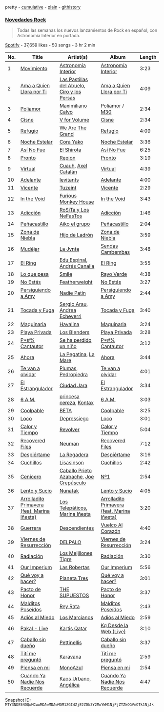 pretty - [cumulative](/playlists/cumulative/37i9dQZF1DX1MT1Ubz4wvO.md) - [plain](/playlists/plain/37i9dQZF1DX1MT1Ubz4wvO) - [githistory](https://github.githistory.xyz/mackorone/spotify-playlist-archive/blob/main/playlists/plain/37i9dQZF1DX1MT1Ubz4wvO)

### [Novedades Rock](https://open.spotify.com/playlist/37i9dQZF1DX1MT1Ubz4wvO)

> Todas las semanas los nuevos lanzamientos de Rock en español, con Astronomía Interior en portada.

[Spotify](https://open.spotify.com/user/spotify) - 37,659 likes - 50 songs - 3 hr 2 min

| No. | Title | Artist(s) | Album | Length |
|---|---|---|---|---|
| 1 | [Movimiento](https://open.spotify.com/track/2pBkGJf561cHhTLHaImDns) | [Astronomía Interior](https://open.spotify.com/artist/6PpHeERfTGHJnYErCOOdPY) | [Astronomía Interior](https://open.spotify.com/album/0ozZh31IwYGhCVUOTvZaiu) | 3:23 |
| 2 | [Ama a Quien Llora por Ti](https://open.spotify.com/track/7dx5nsXhkbc53tUhszjTP3) | [Las Pastillas del Abuelo](https://open.spotify.com/artist/0D5U7oXEE4dut2DPyUDLca), [Ciro y los Persas](https://open.spotify.com/artist/2Eo4Yaukt9d6dnZrY5hQKi) | [Ama a Quien Llora por Ti](https://open.spotify.com/album/6ER89S7vm5NODaRvJ5dl0Z) | 4:09 |
| 3 | [Poliamor](https://open.spotify.com/track/4UJNOzxmFnyJyriz9kS955) | [Maximiliano Calvo](https://open.spotify.com/artist/0KMw0OgYPWlF3hgQGY0VTT) | [Poliamor / M30](https://open.spotify.com/album/4z7r8XCTfuQPYXlHf5elzo) | 2:34 |
| 4 | [Cisne](https://open.spotify.com/track/3HEjxQXUOFV8cWLaGDR27g) | [V for Volume](https://open.spotify.com/artist/2Sgo9dXRK6VKbAAMhmb3Zz) | [Cisne](https://open.spotify.com/album/7f7pQzEZjRdDZZDEtqWgl3) | 2:34 |
| 5 | [Refugio](https://open.spotify.com/track/76t17pz5Pr6JrHUZltrr3z) | [We Are The Grand](https://open.spotify.com/artist/4DAFJvYjVrSQfEM67zeXQT) | [Refugio](https://open.spotify.com/album/2DSR4CdpDvpKaV9WE2Jmik) | 4:09 |
| 6 | [Noche Estelar](https://open.spotify.com/track/5jj4mN9MQcGnpgCj1bootx) | [Cora Yako](https://open.spotify.com/artist/09un4iSHi0vAwjGBwvWiDm) | [Noche Estelar](https://open.spotify.com/album/0CDcUKQydmwaQ0zHdXwMo5) | 3:36 |
| 7 | [Así No Fue](https://open.spotify.com/track/4xC583lOiEPVzcXFctQm8l) | [El Shirota](https://open.spotify.com/artist/2rxqnbRXqBvxVHqArr6fGk) | [Así No Fue](https://open.spotify.com/album/1qCd65sHyMphdbWPdJ33EL) | 6:25 |
| 8 | [Pronto](https://open.spotify.com/track/036ALWFM6JnbGJ7buxZ2xE) | [Repion](https://open.spotify.com/artist/15o4xwiKZWJ6jOFp9LeP24) | [Pronto](https://open.spotify.com/album/6EfoITktkpVnCNs8VjxLNl) | 3:19 |
| 9 | [Virtual](https://open.spotify.com/track/6iQu7jXhxYzLD792WswPGc) | [Cuauh](https://open.spotify.com/artist/3nVY2YFUkLFklG2qTfbPVc), [Axel Catalán](https://open.spotify.com/artist/3RyQCdkn4bCRxZ3kOgUPxH) | [Virtual](https://open.spotify.com/album/78UWYb0afYixVzhoST9tr3) | 4:39 |
| 10 | [Adelante](https://open.spotify.com/track/5NvqDMHAL38UTfNQFizEWm) | [levitants](https://open.spotify.com/artist/5Ed1kJRHN0Uj0BhGbRNutV) | [Adelante](https://open.spotify.com/album/4TGfWV8k3nPN3DFbjNplCJ) | 4:00 |
| 11 | [Vicente](https://open.spotify.com/track/54raWUZ2iFY03KffBi8vnx) | [Tuzeint](https://open.spotify.com/artist/0iQ2RumqYpmrZVxHCR771X) | [Vicente](https://open.spotify.com/album/1TpjS3QqlEpH8FhNElbpur) | 2:29 |
| 12 | [In the Void](https://open.spotify.com/track/6xb1Ci1MwDvADgw1iqHqqJ) | [Furious Monkey House](https://open.spotify.com/artist/4u8LHuDsbX6iiVdAgG2Kq9) | [In the Void](https://open.spotify.com/album/7iQAuJ1mJMlR6FgdP38sLq) | 3:43 |
| 13 | [Adicción](https://open.spotify.com/track/7uBTeKgCxX3YCjO3rwPMgS) | [RoSiTa y Los NeFasTos](https://open.spotify.com/artist/6XnwmeH6i2oA5WQvL3okni) | [Adicción](https://open.spotify.com/album/5LrHADHZfHeOxSZiRh8LV7) | 1:46 |
| 14 | [Peñacastillo](https://open.spotify.com/track/4tmpzgQLJhMXhmYLXDVFje) | [Aiko el grupo](https://open.spotify.com/artist/0mk9dVJMJF4fanFzeZo6K1) | [Peñacastillo](https://open.spotify.com/album/6BMjdPvhc4zoCOi1HicRlo) | 2:04 |
| 15 | [Zona de Niebla](https://open.spotify.com/track/7Jpmum6hga8ZT9qbAr3txS) | [Hijo de Ladrón](https://open.spotify.com/artist/2X4WeD7RHacya71SNgMWgM) | [Zona de Niebla](https://open.spotify.com/album/53vNUBP8lrpP597UHmLNkb) | 3:59 |
| 16 | [Mudéjar](https://open.spotify.com/track/583Gsvrk67hGIxLr15Z8wL) | [La Jvnta](https://open.spotify.com/artist/1wHptSDgqHuIBNzx5YbdkH) | [Sendas Cambembas](https://open.spotify.com/album/3wh9GFMLpT0UqEqvnCg3z4) | 3:48 |
| 17 | [El Ring](https://open.spotify.com/track/4L5Hetk5Je4aJisy4S5lxo) | [Edu Espinal](https://open.spotify.com/artist/1XHYdnh7B7AVByywRUNtd7), [Andrés Canalla](https://open.spotify.com/artist/7AgjHKZxr7jX3uWNZ3zgwD) | [El Ring](https://open.spotify.com/album/6siIuiAZ7N1q1an7rGoOno) | 3:55 |
| 18 | [Lo que pesa](https://open.spotify.com/track/3JJEyIGdaf55Jdx7lwRi6d) | [Smile](https://open.spotify.com/artist/47IdumnUeVozInz0gfdk6o) | [Rayo Verde](https://open.spotify.com/album/1frtsf5s5jrJfVggXRMIZu) | 4:38 |
| 19 | [No Estás](https://open.spotify.com/track/3MQo0VDOb9DsEUTJJrFasR) | [Featherweight](https://open.spotify.com/artist/6rIDB6GEFuVB4BLw1ejL9R) | [No Estás](https://open.spotify.com/album/0ury8Qt1XWRSzHGDwtXZF1) | 3:27 |
| 20 | [Persiguiendo a Amy](https://open.spotify.com/track/7LExRwf3auIUn0aG6eHwwZ) | [Nadie Patín](https://open.spotify.com/artist/1EVcueF5J7XTuYH0nTGJsB) | [Persiguiendo a Amy](https://open.spotify.com/album/4LHwcbNcowiulSVWc1HmK2) | 2:44 |
| 21 | [Tocada y Fuga](https://open.spotify.com/track/3ib6XT17WcsAJ2Qgp13wc0) | [Sergio Arau](https://open.spotify.com/artist/0jhIKk9XnAbISKcMZX9pl6), [Andrea Echeverri](https://open.spotify.com/artist/56WwKhBsxrWjpwXvJVLAjZ) | [Tocada y Fuga](https://open.spotify.com/album/07pqmLcUHgtnSdIi2aGDDS) | 3:40 |
| 22 | [Maquinaria](https://open.spotify.com/track/06h6Nl8Q3iS6JtVYS5Gq8k) | [Havalina](https://open.spotify.com/artist/2nQcWlLWvXPTX34Ysqr2A2) | [Maquinaria](https://open.spotify.com/album/3bFCwa6Vthya0ywYN6WGtI) | 3:24 |
| 23 | [Playa Privada](https://open.spotify.com/track/6IPcqimnlkka4Rwn7MtHGw) | [Los Blenders](https://open.spotify.com/artist/19JX619qYCK7xfjaTxzhai) | [Playa Privada](https://open.spotify.com/album/3S119ByicgC5IxFlhEjkwY) | 3:28 |
| 24 | [P\*\#% Cantautor](https://open.spotify.com/track/5vEE3mNVCgHvcFH9nI4TgU) | [Se ha perdido un niño](https://open.spotify.com/artist/3hBFtHSUfUl6qa3NdDnUbL) | [P\*\#% Cantautor](https://open.spotify.com/album/27OhREemhxU6SiqOPON0mP) | 3:12 |
| 25 | [Ahora](https://open.spotify.com/track/3310DSnL0WbAuHGa3RNVpW) | [La Pegatina](https://open.spotify.com/artist/4xvB67czbtvemGVXGa81oK), [La Mare](https://open.spotify.com/artist/1Gfli7cnJl5WUShQAG6oja) | [Ahora](https://open.spotify.com/album/7rR9PWMFwaJQMwY61u6YM4) | 3:44 |
| 26 | [Te van a olvidar](https://open.spotify.com/track/2cZjl4wIclVjzFzCZYVQRP) | [Plumas](https://open.spotify.com/artist/3y5Ow3rtN1WGkfFIXLIxMg), [Pedropiedra](https://open.spotify.com/artist/0WCbmGMzwvFFx0JT8k7THP) | [Te van a olvidar](https://open.spotify.com/album/458faUpDTootevU4wWRBY9) | 4:01 |
| 27 | [El Estrangulador](https://open.spotify.com/track/0eA1FutcU4VBueauwruErF) | [Ciudad Jara](https://open.spotify.com/artist/1x6i8bPtzYRUWm4YVA6K5i) | [El Estrangulador](https://open.spotify.com/album/4F1yjH7Zd8sGMzzCik1tRp) | 3:34 |
| 28 | [6 A.M.](https://open.spotify.com/track/5axSTOstQDAbVdq4fUTJdP) | [princesa cereza](https://open.spotify.com/artist/607kbpXirULyTo1jdRtooo), [Kontax](https://open.spotify.com/artist/3Gm9VUAvppr5ROz0u73tMi) | [6 A.M.](https://open.spotify.com/album/0smv8Q6YbBf6takvymTyad) | 3:03 |
| 29 | [Coolpable](https://open.spotify.com/track/00qEIprGXHN0hhcGjlxhHd) | [BETA](https://open.spotify.com/artist/7pS2gi3aVVIZ3Bcm1Nvqdl) | [Coolpable](https://open.spotify.com/album/48VEvHceT68yaG8PGthI0X) | 3:25 |
| 30 | [Loco](https://open.spotify.com/track/0IXqjQvowN9xWG8TKLiLR3) | [Depressiego](https://open.spotify.com/artist/0lGbS4aZKjwIzqXtq2fyQD) | [Loco](https://open.spotify.com/album/7hIQwYkwVkG0gGfi8g8WvF) | 3:01 |
| 31 | [Calor y Tiempo](https://open.spotify.com/track/7IUCv34u5Uc3J0xMHl8bWG) | [Revolver](https://open.spotify.com/artist/0U5P1naxYkkOsbHIGkVU9c) | [Calor y Tiempo](https://open.spotify.com/album/43qyBmrdzrnTaniiHXQ3ca) | 5:04 |
| 32 | [Recovered Files](https://open.spotify.com/track/2iheT0GXVpykVzVsPWjaVn) | [Neuman](https://open.spotify.com/artist/2ApGJ6o1AkNPjkFrnJQLKM) | [Recovered Files](https://open.spotify.com/album/4JuXQGRqNVORHmI968HBkv) | 7:12 |
| 33 | [Despiértame](https://open.spotify.com/track/1QUq8PKwaAg7M0RQ4YuIkc) | [La Regadera](https://open.spotify.com/artist/6qO2fx56JkdCirbByg3Gko) | [Despiértame](https://open.spotify.com/album/32T6N6M987X0w0UybmWPZB) | 3:16 |
| 34 | [Cuchillos](https://open.spotify.com/track/4vEutziRAYewCT97ziq48J) | [Lisasinson](https://open.spotify.com/artist/0bvq2O2MrIINNOJTVuqQ32) | [Cuchillos](https://open.spotify.com/album/2WXVOnXCzcgoCcFQBjTlBX) | 2:42 |
| 35 | [Cenicero](https://open.spotify.com/track/5BbK1V5nMT6eIKjDXyE2aq) | [Caballo Prieto Azabache](https://open.spotify.com/artist/3lldEYxABJZKVPL9NRWcq3), [Joe Crepúsculo](https://open.spotify.com/artist/34SgyDEDqVlahIQRDttgCn) | [Nº1](https://open.spotify.com/album/2efpu3qtcF43JPcAKaQRph) | 2:54 |
| 36 | [Lento y Sucio](https://open.spotify.com/track/58cZLNIZE44eu7H8nGxx8M) | [Nunatak](https://open.spotify.com/artist/7wqxTrC9BtdVj2G6j9PP7z) | [Lento y Sucio](https://open.spotify.com/album/5MYfbO7CouKKfdKLeIs9vT) | 4:05 |
| 37 | [Arrolladito Primavera \(feat\. Marina Iñesta\)](https://open.spotify.com/track/2QvTgk0bxdgMo09ITvI7F5) | [Los Telepáticos](https://open.spotify.com/artist/0cMwHZkCdMDnQDuWBkhMqS), [Marina Iñesta](https://open.spotify.com/artist/7gbC9vvZKpJkgL0thvvwMf) | [Arrolladito Primavera \(feat\. Marina Iñesta\)](https://open.spotify.com/album/7beuiinQOdj7Y0BpShFbRn) | 3:20 |
| 38 | [Guerrera](https://open.spotify.com/track/7dG10rTdgqat3C8QNXwLDd) | [Descendientes](https://open.spotify.com/artist/58OJG7bKTl6PbAEXirsEb1) | [Vuelco Al Corazón](https://open.spotify.com/album/6tM8VF6DNR14sNP7XSlcnp) | 4:40 |
| 39 | [Viernes de Resurrección](https://open.spotify.com/track/3k7MWYw0uEAbEfeK1cdeL1) | [DELPALO](https://open.spotify.com/artist/0ZHaWen1kQADn3PcoO0tz3) | [Viernes de Resurrección](https://open.spotify.com/album/5MMu0m3ZYf2nNkPlfyz1rK) | 3:24 |
| 40 | [Radiación](https://open.spotify.com/track/0qFDXe915p0JzrBbK2GGjG) | [Los Mejillones Tigre](https://open.spotify.com/artist/55ow5MZpArWfmo2ghLMc9A) | [Radiación](https://open.spotify.com/album/2HYMpgr1GPhIU57rwvBPcc) | 3:30 |
| 41 | [Our Imperium](https://open.spotify.com/track/76HSLD9b8vNVdMJF8VnEN2) | [Las Robertas](https://open.spotify.com/artist/6tUZG2qdEyTuJDkTM7WCGp) | [Our Imperium](https://open.spotify.com/album/0JoCOPvu2ClkAYFYyuxtJo) | 5:56 |
| 42 | [Qué voy a hacer?](https://open.spotify.com/track/5BUPIawYb5EYbaG4rFT9Q5) | [Planeta Tres](https://open.spotify.com/artist/2eATLFTN3YsqxXMa13faPq) | [Qué voy a hacer?](https://open.spotify.com/album/0uSVwCIsvUbypJF50Tm4I9) | 3:01 |
| 43 | [Pacto de Honor](https://open.spotify.com/track/351JwLMu5gAGJWEdia3rNF) | [THE SUPUESTOS](https://open.spotify.com/artist/6nrVwZIURyY5RIPp3eXPra) | [Pacto de Honor](https://open.spotify.com/album/4uUOukH3usaCtl8BGT42GW) | 3:37 |
| 44 | [Malditos Poseídos](https://open.spotify.com/track/664Vm4Ryn0majeNRVHKxrs) | [Rey Rata](https://open.spotify.com/artist/0DiBgHVIgP7uCL4ivSIFsA) | [Malditos Poseídos](https://open.spotify.com/album/3ESC4c0oIvIpW0I1aqRwe2) | 2:43 |
| 45 | [Adiós al Miedo](https://open.spotify.com/track/22mnozR3TPbB5dmrMnn9oq) | [Los Marcianos](https://open.spotify.com/artist/22vPwyMSQGGxwRKounapT9) | [Adiós al Miedo](https://open.spotify.com/album/7EAe9nadi0tHYarjarNEwc) | 2:59 |
| 46 | [Pakal \- Live](https://open.spotify.com/track/7hSCLKhHUgvve7pIAs9Qdd) | [Kartis Qatar](https://open.spotify.com/artist/1mLupQ72KNrjvyMa4wJjlY) | [Kq Desde la Web \(Live\)](https://open.spotify.com/album/3YwoMjICEI5HjNiG0eyNDX) | 3:10 |
| 47 | [Caballo sin dueño](https://open.spotify.com/track/2RQbZvq8nqZJF2AvhM0l5X) | [Pettinellis](https://open.spotify.com/artist/2UqwAwxVtnr9MyQ96yNoGD) | [Caballo sin dueño](https://open.spotify.com/album/0QFXBy5wBY5jUagOv9fWJz) | 3:37 |
| 48 | [Tití me preguntó](https://open.spotify.com/track/0W0heH6ONZtZVJx2s7EYbV) | [Karavana](https://open.spotify.com/artist/6SShgjYwZQZ8Nx2wo5IKdd) | [Tití me preguntó](https://open.spotify.com/album/51PB80e4XjDn2byH7KvbBf) | 2:59 |
| 49 | [Piensa en mi](https://open.spotify.com/track/0sg9SUyzFCpXYmooIhkRUg) | [MonoAzul](https://open.spotify.com/artist/2Y46f570NSE9ioJtt5Njaz) | [Piensa en mi](https://open.spotify.com/album/7i6lulzHovPSn3wAePt5nT) | 2:54 |
| 50 | [Cuando Ya Nadie Nos Recuerde](https://open.spotify.com/track/0ZTmsUB00hhaEIj8VwIk7w) | [Kaos Urbano](https://open.spotify.com/artist/0u5LMlVeRfZZuh2Nxowii4), [Angélica](https://open.spotify.com/artist/7xINyP9fK2UYufOAu3WhPL) | [Cuando Ya Nadie Nos Recuerde](https://open.spotify.com/album/2JMogFeWFb4CqPG1XAraRz) | 4:47 |

Snapshot ID: `MTY3NDE5NDQwMCwwMDAwMDAwMGM1ZGI4ZjE2ZDk3Y2MwYWM1NjFjZTZkOGVmOTk1NjJk`
